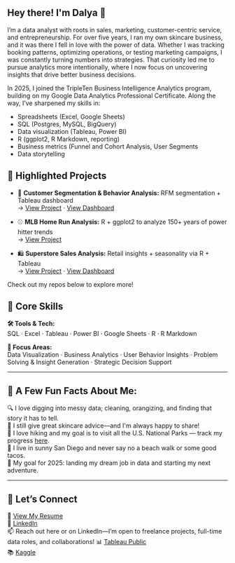 
## Hey there! I'm Dalya 👋  
I’m a data analyst with roots in sales, marketing, customer-centric service, and entrepreneurship. For over five years, I ran my own skincare business, and it was there I fell in love with the power of data. Whether I was tracking booking patterns, optimizing operations, or testing marketing campaigns, I was constantly turning numbers into strategies. That curiosity led me to pursue analytics more intentionally, where I now focus on uncovering insights that drive better business decisions.

In 2025, I joined the TripleTen Business Intelligence Analytics program, building on my Google Data Analytics Professional Certificate. Along the way, I’ve sharpened my skills in: 
- Spreadsheets (Excel, Google Sheets)
- SQL (Postgres, MySQL, BigQuery)
- Data visualization (Tableau, Power BI)
- R (ggplot2, R Markdown, reporting)
- Business metrics (Funnel and Cohort Analysis, User Segments
- Data storytelling


## 📁 Highlighted Projects

- 🧠 **Customer Segmentation & Behavior Analysis:** RFM segmentation + Tableau dashboard  
  → [View Project](https://github.com/DalyaSo/Data_projects_TripleTen/tree/main/Zomato-Customer-Segmentation) · [View Dashboard](https://public.tableau.com/app/profile/dalya.s/viz/ZomatoCustomerSegmentationDashboard/Dashboard2)

- ⚾ **MLB Home Run Analysis:** R + ggplot2 to analyze 150+ years of power hitter trends  
  → [View Project](https://github.com/DalyaSo/Data_Projects_Personal/tree/main/mlb-home-run-analysis)

- 🛍 **Superstore Sales Analysis:** Retail insights + seasonality via R + Tableau  
  → [View Project](https://github.com/DalyaSo/Data_Projects_Personal/tree/main/superstore-sales-analysis) · [View Dashboard](https://public.tableau.com/app/profile/dalya.s/viz/SuperstoreSalesMonitor/Dashboard1)

Check out my repos below to explore more!

## 🧠 Core Skills

**🛠 Tools & Tech:**  
SQL · Excel · Tableau · Power BI · Google Sheets · R · R Markdown

**🎯 Focus Areas:**  
Data Visualization · Business Analytics · User Behavior Insights · Problem Solving & Insight Generation · Strategic Decision Support

---

## 🌟 A Few Fun Facts About Me:
🔍 I love digging into messy data; cleaning, orangizing, and finding that story it has to tell.  
🧴 I still give great skincare advice—and I'm always happy to share!  
🥾 I love hiking and my goal is to visit all the U.S. National Parks — track my progress [here](https://docs.google.com/spreadsheets/d/1VDDw3-1zhw2NjY6rrrNf8q9w6yQAWvsmrmPZ9CF-Zac/edit?usp=sharing).  
🌮 I live in sunny San Diego and never say no a beach walk or some good tacos.  
🚀 My goal for 2025: landing my dream job in data and starting my next adventure.

---

## 🔗 Let’s Connect

📄 [View My Resume](https://docs.google.com/document/d/1__BjBZNdEdzZwglkZYnPurL69lSgW1B4-WJvTYCPRB4/edit?usp=sharing)  
💼 [LinkedIn](https://www.linkedin.com/in/dalyasohl/)  
📫 Reach out here or on LinkedIn—I’m open to freelance projects, full-time data roles, and collaborations!
📊 [Tableau Public](https://public.tableau.com/app/profile/dalya.s/vizzes)  
📚 [Kaggle](https://www.kaggle.com/dalyas)
